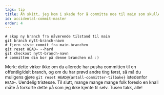 ```yaml
---
tags: tip
title: Åh skitt, jeg kom i skade for å committe noe til main som skulle ha vært på en helt ny branch!
id: accidental-commit-master
order: 4
---
```


```git
# skap ny branch fra nåværende tilstand til main
git branch nytt-branch-navn
# fjern siste commit fra main-branchen
git reset HEAD~ --hard
git checkout nytt-branch-navn
# committen din bor på denne branchen nå :)
```

Merk: dette virker ikke om du allerede har pusha committen til en offentlig/delt branch, og om du har prøvd andre ting først, så må du muligens gjøre `git reset HEAD@{antall-committer-tilbake}` istedenfor `HEAD~`. Uendelig tristesse. Til slutt, mange mange mange folk foreslo en knall måte å forkorte dette på som jeg ikke kjente til selv. Tusen takk, alle!
